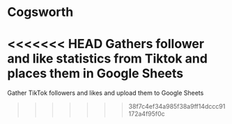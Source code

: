 # Cogsworth
<<<<<<< HEAD
Gathers follower and like statistics from Tiktok and places them in Google Sheets
=======
Gather TikTok followers and likes and upload them to Google Sheets
>>>>>>> 38f7c4ef34a985f38a9ff14dccc91172a4f95f0c
